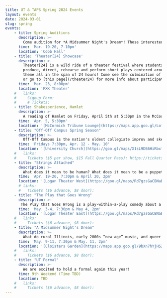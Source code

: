 ```yaml
---
title: UT & TAPS Spring 2024 Events
layout: events
date: 2024-03-01
slug: spring
events:
    - title: Spring Auditions
      description: >-
        Come audition for *A Midsummer Night's Dream*! Those interested in auditioning should visit [this page](/get-involved/actors) for more details.
      time: 'Mar. 19-20, 7-10pm'
      location: 'Cobb Hall'
    - title: 'Theater[24] Showcase'
      description: >-
        Theater[24] is a wild ride of a theater festival where students write,
        produce, direct, rehearse and perform short plays centered around a secret
        theme all in the span of 24 hours! Come see the culmination of their work,
        or go to [this page](/theater24) for more info about participating!
      time: 'Mar. 23, 8:00pm'
      location: 'FXK Theater'
    #   links:
    #     Signup Form: 
    #     # Tickets: 
    - title: Shakesperience, Hamlet
      description: >-
        A reading of Hamlet on Friday, April 5th at 5:30pm in the McCormick Tribune Lounge! Sign-up form will go out this Friday, so keep an eye out for it!
      time: 'Apr. 5, 5:30pm'
      location: '[McCormick Tribune Lounge](https://maps.app.goo.gl/LofYvyEiozJ5cUBEA)'
    - title: "Off-Off Campus Spring Season"
      description: >-
        Off-Off Campus is the nation's oldest collegiate improv and sketch comedy group. Every Friday from 4th-8th week, Off-Off Campus will present a never-before-seen comedy show, never to be seen again!
      time: 'Fridays 7:30pm, Apr. 12 - May. 10'
      location: '[University Church](https://goo.gl/maps/X1sL9DB6HiRbxfmx9)'
    #   links:
    #     Tickets ($5 per show, $15 Fall Quarter Pass): https://tickets.uchicago.edu/Online/default.asp?doWork::WScontent::loadArticle=Load&BOparam::WScontent::loadArticle::article_id=4645FB58-FB26-4931-A37B-AFE3176D999F 
    - title: "Strings Attached"
      description: >-
        What does it mean to be human? What does it mean to be a puppet? Will you marry me? All of these questions and more are answered by Strings Attached, a new musical that explores two friends' journeys of self-discovery, commitment, and puppetry. The year is 2012. Jason's tenth anniversary dating his girlfriend Amy is fast approaching, and it's becoming clear that this will present an ultimatum for the future of their relationship. Meanwhile, his best friend Walt hopes to rein in Jason's preposterous proposal plans, but in doing so Walt faces a personal crisis of his own. An encroaching oil baron threatens to ruin everything— and maybe even ruin Christmas. Jason and Walt will consult priests, restaurateurs, and their personal histories in their effort to put together the perfect proposal for Amy. Who's pulling your strings? A free preview will take place Thursday, April 18.
      time: 'Apr. 19-20, 7:30pm & April 20, 2pm'
      location: '[Logan Theater West](https://goo.gl/maps/Rd7gzsGaCBNaBYrM7)'
      # links:
      #   Tickets ($6 advance, $8 door): 
    - title: "The Play that Goes Wrong"
      description: >-
       The Play that Goes Wrong is a play-within-a-play comedy about a modern day theater group trying to put on The Murder at Haversham Manor, a fictitious murder mystery set in a 1920s English country manor. While often silly, slapstick, and utterly insane, the theater group characters are ultimately grounded in reality - while what goes wrong is incredible, the characters’ reactions are often not - and we hope that the “goes wrong” elements of this show reflect the experiences and senses of humor shared by our company. A free preview will take place Thursday, May 2.
      time: 'May. 3-4, 7:30pm & May 4, 2pm'
      location: '[Logan Theater East](https://goo.gl/maps/Rd7gzsGaCBNaBYrM7)'
    #   links:
    #     Tickets ($6 advance, $8 door): 
    - title: "A Midsummer Night's Dream"
      description: >-
        What do rural Illinois, early 2000s “new age” music, and queer culture have in common with a Shakespearean comedy about forbidden love, donkey heads, and fairies? Surprisingly, a lot. In New Athens, IL—a real place, look it up—Hermia and Lysander are in a queer relationship. Egeus, Hermia’s father, does not approve and tries to force Hermia to marry Demetrius. To escape their plight, the two run away together, only telling Hermia’s friend Helena of their plan. Helena, in love with Demetrius, informs him of their plot and all four make their way into the woods, where chaos ensues. Simultaneously, a new age cover band (the Mechanicals) is trying to make a splash at Theseus’ wedding with their debut original work, The Tragedy of Pyramus and Thisbe, while a secret queer underground watches from the shadows. 
      time: 'May. 9-11, 7:30pm & May. 11, 2pm'
      location: '[Cloisters Garden](https://maps.app.goo.gl/9bXn7hYjHS2pLfAU7)'
    #   links:
    #     Tickets ($6 advance, $8 door): 
    - title: "UT Formal"
      description: >-
        We are excited to hold a formal again this year!
      time: 9th Weekend (Time TBD)
      location: TBD
    #   links:
    #     Tickets ($6 advance, $8 door): 
---
```

